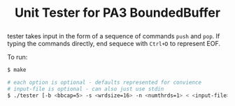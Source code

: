 # <p align="center">Unit Tester for PA3 BoundedBuffer<p>

tester takes input in the form of a sequence of commands ```push``` and ```pop```. If typing the commands directly, end sequece with ```Ctrl+D``` to represent EOF.

To run:
```bash
$ make

# each option is optional - defaults represented for convience
# input-file is optional - can also just use stdin
$ ./tester [-b <bbcap=5> -s <wrdsize=16> -n <numthrds=1> < <input-file>]
```
